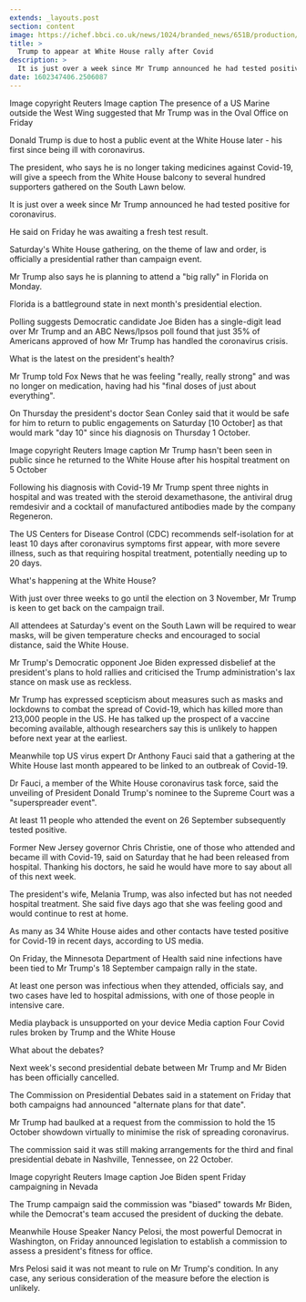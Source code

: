 ```yaml
--- 
extends: _layouts.post 
section: content 
image: https://ichef.bbci.co.uk/news/1024/branded_news/651B/production/_114838852_f8515aee-a7a2-44fd-b414-25c6f0b18058.jpg 
title: > 
  Trump to appear at White House rally after Covid 
description: > 
  It is just over a week since Mr Trump announced he had tested positive for coronavirus.Saturday's White House gathering, on the theme of law and order, is officially a presidential rather than campaign event.Mr Trump also says he is planning to attend a "big rally" in Florida on Monday.Polling suggests Democratic candidate Joe Biden has a single-digit lead over Mr Trump and an ABC News/Ipsos poll found that just 35% of Americans approved of how Mr Trump has handled the coronavirus crisis.Next week's second presidential debate between Mr Trump and Mr Biden has been officially cancelled. 
date: 1602347406.2506087 
--- 
```

Image copyright Reuters Image caption The presence of a US Marine outside the West Wing suggested that Mr Trump was in the Oval Office on Friday

Donald Trump is due to host a public event at the White House later - his first since being ill with coronavirus.

The president, who says he is no longer taking medicines against Covid-19, will give a speech from the White House balcony to several hundred supporters gathered on the South Lawn below.

It is just over a week since Mr Trump announced he had tested positive for coronavirus.

He said on Friday he was awaiting a fresh test result.

Saturday's White House gathering, on the theme of law and order, is officially a presidential rather than campaign event.

Mr Trump also says he is planning to attend a "big rally" in Florida on Monday.

Florida is a battleground state in next month's presidential election.

Polling suggests Democratic candidate Joe Biden has a single-digit lead over Mr Trump and an ABC News/Ipsos poll found that just 35% of Americans approved of how Mr Trump has handled the coronavirus crisis.

What is the latest on the president's health?

Mr Trump told Fox News that he was feeling "really, really strong" and was no longer on medication, having had his "final doses of just about everything".

On Thursday the president's doctor Sean Conley said that it would be safe for him to return to public engagements on Saturday [10 October] as that would mark "day 10" since his diagnosis on Thursday 1 October.

Image copyright Reuters Image caption Mr Trump hasn't been seen in public since he returned to the White House after his hospital treatment on 5 October

Following his diagnosis with Covid-19 Mr Trump spent three nights in hospital and was treated with the steroid dexamethasone, the antiviral drug remdesivir and a cocktail of manufactured antibodies made by the company Regeneron.

The US Centers for Disease Control (CDC) recommends self-isolation for at least 10 days after coronavirus symptoms first appear, with more severe illness, such as that requiring hospital treatment, potentially needing up to 20 days.

What's happening at the White House?

With just over three weeks to go until the election on 3 November, Mr Trump is keen to get back on the campaign trail.

All attendees at Saturday's event on the South Lawn will be required to wear masks, will be given temperature checks and encouraged to social distance, said the White House.

Mr Trump's Democratic opponent Joe Biden expressed disbelief at the president's plans to hold rallies and criticised the Trump administration's lax stance on mask use as reckless.

Mr Trump has expressed scepticism about measures such as masks and lockdowns to combat the spread of Covid-19, which has killed more than 213,000 people in the US. He has talked up the prospect of a vaccine becoming available, although researchers say this is unlikely to happen before next year at the earliest.

Meanwhile top US virus expert Dr Anthony Fauci said that a gathering at the White House last month appeared to be linked to an outbreak of Covid-19.

Dr Fauci, a member of the White House coronavirus task force, said the unveiling of President Donald Trump's nominee to the Supreme Court was a "superspreader event".

At least 11 people who attended the event on 26 September subsequently tested positive.

Former New Jersey governor Chris Christie, one of those who attended and became ill with Covid-19, said on Saturday that he had been released from hospital. Thanking his doctors, he said he would have more to say about all of this next week.

The president's wife, Melania Trump, was also infected but has not needed hospital treatment. She said five days ago that she was feeling good and would continue to rest at home.

As many as 34 White House aides and other contacts have tested positive for Covid-19 in recent days, according to US media.

On Friday, the Minnesota Department of Health said nine infections have been tied to Mr Trump's 18 September campaign rally in the state.

At least one person was infectious when they attended, officials say, and two cases have led to hospital admissions, with one of those people in intensive care.

Media playback is unsupported on your device Media caption Four Covid rules broken by Trump and the White House

What about the debates?

Next week's second presidential debate between Mr Trump and Mr Biden has been officially cancelled.

The Commission on Presidential Debates said in a statement on Friday that both campaigns had announced "alternate plans for that date".

Mr Trump had baulked at a request from the commission to hold the 15 October showdown virtually to minimise the risk of spreading coronavirus.

The commission said it was still making arrangements for the third and final presidential debate in Nashville, Tennessee, on 22 October.

Image copyright Reuters Image caption Joe Biden spent Friday campaigning in Nevada

The Trump campaign said the commission was "biased" towards Mr Biden, while the Democrat's team accused the president of ducking the debate.

Meanwhile House Speaker Nancy Pelosi, the most powerful Democrat in Washington, on Friday announced legislation to establish a commission to assess a president's fitness for office.

Mrs Pelosi said it was not meant to rule on Mr Trump's condition. In any case, any serious consideration of the measure before the election is unlikely.